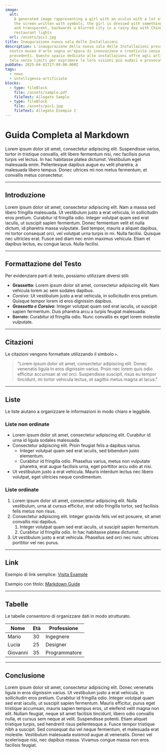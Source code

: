 ```yaml
---
image:
  alt:
    A generated image rappresenting a girl with an oculus with a lot of data on
    the screen written with symbols, the girl is dressed with something organic
    and transparent, backwards a blurred city in a rainy day with Chinese
    restaurant lights
  url: /assets/pic1.jpg
title: Inaugurazione nuova sala delle Installazioni
description: L'inaugurazione della nuova sala delle Installazioni presso il
  nostro museo d'arte segna un'epoca di innovazione e creatività senza
  precedenti. Questo spazio dedicato alle installazioni offre agli artisti una
  tela senza limiti per esprimere le loro visioni più audaci e provocatorie.
pubDate: 2025-04-01T17:09:00.000Z
tags:
  - news
  - intelligenza-artificiale
blocks:
  - type: fileBlock
    file: /assets/sample.pdf
    fileText: Allegato Sample
  - type: fileBlock
    file: /assets/pic1.jpg
    fileText: Allegato Esempio 2
---
```


# Guida Completa al Markdown

Lorem ipsum dolor sit amet, consectetur adipiscing elit. Suspendisse varius, tortor in tristique convallis, elit libero fermentum nisi, nec facilisis purus turpis vel lectus. In hac habitasse platea dictumst. Vestibulum eget malesuada enim. Pellentesque dapibus augue eu velit pharetra, a malesuada libero tempus. Donec ultrices mi non metus fermentum, et convallis metus consectetur.

---

## Introduzione

Lorem ipsum dolor sit amet, consectetur adipiscing elit. Nam a massa sed libero fringilla malesuada. Ut vestibulum justo a erat vehicula, in sollicitudin eros pretium. Curabitur id fringilla odio. Integer volutpat quam sed erat iaculis, ut suscipit sapien fermentum. Donec fermentum velit et nulla dictum, id pharetra massa vulputate. Sed tempor, mauris a aliquet dapibus, mi tortor consequat orci, vel volutpat urna turpis in mi. Nulla facilisi. Quisque nec ultricies erat. Fusce sed diam nec enim maximus vehicula. Etiam et dapibus lectus, eu congue lacus. Nulla facilisi.

---

## Formattazione del Testo

Per evidenziare parti di testo, possiamo utilizzare diversi stili:

- **Grassetto**: Lorem ipsum dolor sit amet, consectetur adipiscing elit. Nam vehicula lorem ac sem sodales dapibus.
- _Corsivo_: Ut vestibulum justo a erat vehicula, in sollicitudin eros pretium. Quisque tempor lorem id eros dignissim dapibus.
- **_Grassetto e Corsivo_**: Integer volutpat quam sed erat iaculis, ut suscipit sapien fermentum. Duis pharetra arcu a turpis feugiat malesuada.
- ~~Barrato~~: Curabitur id fringilla odio. Nunc convallis ex eget lorem molestie vulputate.

---

## Citazioni

Le citazioni vengono formattate utilizzando il simbolo `>`.

> "Lorem ipsum dolor sit amet, consectetur adipiscing elit. Donec venenatis ligula in eros dignissim varius. Proin nec lorem quis odio efficitur accumsan at vel orci. Suspendisse suscipit, risus eu tempor tincidunt, mi tortor vehicula lectus, et sagittis metus magna at lacus."

---

## Liste

Le liste aiutano a organizzare le informazioni in modo chiaro e leggibile.

### Liste non ordinate

- Lorem ipsum dolor sit amet, consectetur adipiscing elit. Curabitur id urna id ligula sodales malesuada.
- Consectetur adipiscing elit. Proin feugiat felis a dapibus varius.
  - Integer volutpat quam sed erat iaculis, sed bibendum justo elementum.
  - Curabitur id fringilla odio. Phasellus varius, metus non vulputate pharetra, erat augue facilisis urna, eget porttitor arcu odio at nisi.
- Ut vestibulum justo a erat vehicula. Mauris interdum lectus nec libero volutpat, eget ultricies neque condimentum.

### Liste ordinate

1. Lorem ipsum dolor sit amet, consectetur adipiscing elit. Nulla vestibulum, urna at cursus efficitur, erat odio fringilla tortor, sed facilisis felis metus non risus.
2. Consectetur adipiscing elit. Integer gravida felis vel est posuere, sit amet convallis nisi dapibus.
   1. Integer volutpat quam sed erat iaculis, ut suscipit sapien fermentum.
   2. Curabitur id fringilla odio. In hac habitasse platea dictumst.
3. Ut vestibulum justo a erat vehicula. Phasellus sed orci nec nunc ultrices porttitor vel nec purus.

---

## Link

Esempio di link semplice: [Visita Example](https://example.com)

Esempio con titolo: [Markdown Guide](https://example.com "Guida completa al Markdown")

---

## Tabelle

Le tabelle consentono di organizzare dati in modo strutturato.

| Nome     | Età | Professione   |
| -------- | --- | ------------- |
| Mario    | 30  | Ingegnere     |
| Lucia    | 25  | Designer      |
| Giovanni | 35  | Programmatore |

---

## Conclusione

Lorem ipsum dolor sit amet, consectetur adipiscing elit. Donec venenatis ligula in eros dignissim varius. Ut vestibulum justo a erat vehicula, in sollicitudin eros pretium. Curabitur id fringilla odio. Integer volutpat quam sed erat iaculis, ut suscipit sapien fermentum. Mauris efficitur, purus eget tristique accumsan, mauris sapien tempus eros, ut eleifend velit magna non elit. Nullam feugiat, neque sit amet facilisis tincidunt, libero odio convallis nulla, et cursus sem neque at velit. Suspendisse potenti. Etiam aliquet tristique turpis, sed hendrerit risus pellentesque a. Fusce tempor tristique nibh a suscipit. Sed consequat dui vel neque fermentum, et malesuada erat molestie. Vestibulum malesuada euismod augue at venenatis. Donec vel scelerisque nisi, nec dapibus massa. Vivamus congue massa non eros facilisis feugiat.
